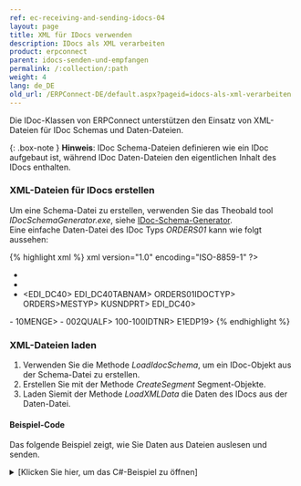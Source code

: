 ```yaml
---
ref: ec-receiving-and-sending-idocs-04
layout: page
title: XML für IDocs verwenden
description: IDocs als XML verarbeiten
product: erpconnect
parent: idocs-senden-und-empfangen
permalink: /:collection/:path
weight: 4
lang: de_DE
old_url: /ERPConnect-DE/default.aspx?pageid=idocs-als-xml-verarbeiten
---
```



Die IDoc-Klassen von ERPConnect unterstützen den Einsatz von XML-Dateien für IDoc Schemas und Daten-Dateien. 

{: .box-note }
**Hinweis**: IDoc Schema-Dateien definieren wie ein IDoc aufgebaut ist, während IDoc Daten-Dateien den eigentlichen Inhalt des IDocs enthalten.

### XML-Dateien für IDocs erstellen
Um eine Schema-Datei zu erstellen, verwenden Sie das Theobald tool *IDocSchemaGenerator.exe*, siehe [IDoc-Schema-Generator](../tools/idoc-schema-generator).<br>
Eine einfache Daten-Datei des IDoc Typs *ORDERS01* kann wie folgt aussehen:

{% highlight xml %}
xml version="1.0" encoding="ISO-8859-1" ?>
- <ORDERS01>
- <IDOC>
- <EDI_DC40>
<TABNAM>EDI_DC40TABNAM>
<IDOCTYP>ORDERS01IDOCTYP>
<MESTYP>ORDERS>MESTYP>
<SNDPRT>KUSNDPRT>
EDI_DC40>
<E1EDK01 />
- <E1EDK01>
<MENGE>10MENGE>
- <E1EDP10>
<QUALF>002QUALF>
<IDTNR>100-100IDTNR>
E1EDP19>
{% endhighlight %}

### XML-Dateien laden
1. Verwenden Sie die Methode *LoadIdocSchema*, um ein IDoc-Objekt aus der Schema-Datei zu erstellen.
2. Erstellen Sie mit der Methode *CreateSegment* Segment-Objekte.
3. Laden Siemit der Methode *LoadXMLData* die Daten des IDocs aus der Daten-Datei.

#### Beispiel-Code
Das folgende Beispiel zeigt, wie Sie Daten aus Dateien auslesen und senden.
<details>
<summary>[Klicken Sie hier, um das C#-Beispiel zu öffnen]</summary>
{% highlight csharp %}
    R3Connection con = new R3Connection("SAPServer",00,"SAPUser","Password","EN","800");
    con.Open(false);
    Idoc i = new Idoc();
    i.Connection = con;

    i.LoadIdocSchema(@"ORDERS01.xsd");
    i.LoadXMLData(@"OrderIdoc.xml");

    i.Send();
}
{% endhighlight %}
</details>

<!---

<details>
<summary>Click to open VB example.</summary>
{% highlight visualbasic %}
Using con As R3Connection = New R3Connection
  
    con.UserName = "erpconnect"
    con.Password = "pass"
    con.Language = "DE"
    con.Client = "800"
    con.Host = "sapserver"
    con.SystemNumber = 11
    con.Open(False)
  
    Dim i As Idoc = New Idoc
    i.Connection = con
    i.LoadIdocSchema("ORDERS01.xsd")
    i.LoadXMLData("OrderIdoc.xml")
  
    i.Send()

End Using
{% endhighlight %}
</details>

-->
